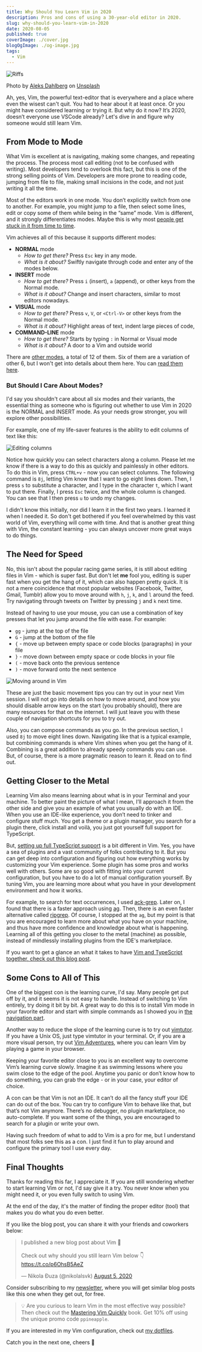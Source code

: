 ```yaml
---
title: Why Should You Learn Vim in 2020
description: Pros and cons of using a 30-year-old editor in 2020.
slug: why-should-you-learn-vim-in-2020
date: 2020-08-05
published: true
coverImage: ./cover.jpg
blogOgImage: ./og-image.jpg
tags:
  - Vim
---
```


![Riffs](./cover.jpg)

<div class="photo-caption">
  Photo by <a href="https://unsplash.com/@aleksdahlberg?utm_source=unsplash&amp;utm_medium=referral&amp;utm_content=creditCopyText">Aleks Dahlberg</a> on <a href="https://unsplash.com/s/photos/old-vs-new?utm_source=unsplash&amp;utm_medium=referral&amp;utm_content=creditCopyText">Unsplash</a>
</div>

Ah, yes, Vim, the powerful text-editor that is everywhere and a place where
even the wisest can't quit. You had to hear about it at least once. Or you
might have considered learning or trying it. But why do it now? It’s 2020,
doesn’t everyone use VSCode already? Let's dive in and figure why someone would
still learn Vim.

## From Mode to Mode

What Vim is excellent at is navigating, making some changes, and repeating the
process. The process most call editing (not to be confused with writing). Most
developers tend to overlook this fact, but this is one of the strong selling
points of Vim. Developers are more prone to reading code, jumping from file to
file, making small incisions in the code, and not just writing it all the time.

Most of the editors work in one mode. You don’t explicitly switch from one to
another. For example, you might jump to a file, then select some lines, edit or
copy some of them while being in the “same” mode. Vim is different, and it
strongly differentiates modes. Maybe this is why most
[people get stuck in it from time to time](https://stackoverflow.com/questions/11828270/how-do-i-exit-the-vim-editor).

Vim achieves all of this because it supports different modes:

- **NORMAL** mode
  - _How to get there?_ Press `Esc` key in any mode.
  - _What is it about?_ Swiftly navigate through code and enter any of the modes below.
- **INSERT** mode
  - _How to get there?_ Press `i` (insert), `a` (append), or other keys from the Normal mode.
  - _What is it about?_ Change and insert characters, similar to most editors nowadays.
- **VISUAL** mode
  - _How to get there?_ Press `v`, `V`, or `<Ctrl-V>` or other keys from the Normal mode.
  - _What is it about?_ Highlight areas of text, indent large pieces of code,
- **COMMAND-LINE** mode
  - _How to get there?_ Starts by typing `:` in Normal or Visual mode
  - _What is it about?_ A door to a Vim and outside world

There are [other modes](<https://en.wikipedia.org/wiki/Vim_(text_editor)#Modes>), a total of 12 of them.
Six of them are a variation of other 6, but I won't get into details about them here.
You can [read them here](http://vimdoc.sourceforge.net/htmldoc/intro.html#vim-modes-intro).

### But Should I Care About Modes?

I'd say you shouldn't care about all six modes and their variants, the essential
thing as someone who is figuring out whether to use Vim in 2020 is the NORMAL
and INSERT mode. As your needs grow stronger, you will explore other possibilities.

For example, one of my life-saver features is the ability to edit columns of
text like this:

![Editing columns](./editing-columns.gif)

Notice how quickly you can select characters along a column. Please let me
know if there is a way to do this as quickly and painlessly in other editors.
To do this in Vim, press `CTRL+v` - now you can select columns. The following
command is `8j`, letting Vim know that I want to go eight lines down. Then, I press
`s` to substitute a character, and I type in the character `t`, which I want to
put there. Finally, I press `Esc` twice, and the whole column is changed. You can see
that I then press `u` to undo my changes.

I didn't know this initially, nor did I learn it in the first two years. I
learned it when I needed it. So don't get bothered if you feel overwhelmed by this
vast world of Vim, everything will come with time. And that is another great
thing with Vim, the constant learning - you can always uncover more great ways
to do things.

## The Need for Speed

No, this isn't about the popular racing game series, it is still about editing
files in Vim - which is super fast. But don't let **me** fool you, editing is super
fast when you get the hang of it, which can also happen pretty quick. It is not a
mere coincidence that most popular websites (Facebook, Twitter, Gmail,
Tumblr) allow you to move around with `h`, `j`, `k`, and `l` around the
feed. Try navigating through tweets on Twitter by pressing `j` and `k` next time.

Instead of having to use your mouse, you can use a combination of key presses
that let you jump around the file with ease. For example:

- `gg` - jump at the top of the file
- `G` - jump at the bottom of the file
- `{` - move up between empty space or code blocks (paragraphs) in your file
- `}` - move down between empty space or code blocks in your file
- `(` - move back onto the previous sentence
- `)` - move forward onto the next sentence

![Moving around in Vim](./moving-around.gif)

These are just the basic movement tips you can try out in your next Vim
session. I will not go into details on how to move around, and how you should
disable arrow keys on the start (you probably should), there are many
resources for that on the internet. I will just leave you with these couple of
navigation shortcuts for you to try out.

Also, you can compose commands as you go. In the previous section, I used `8j`
to move eight lines down. Navigating like that is a typical example,
but combining commands is where Vim shines when you get the hang of it.
Combining is a great addition to already speedy commands you can use. But, of
course, there is a more pragmatic reason to learn it. Read on to find out.

## Getting Closer to the Metal

Learning Vim also means learning about what is in your Terminal and your
machine. To better paint the picture of what I mean, I’ll approach it from the
other side and give you an example of what you usually do with an IDE. When you
use an IDE-like experience, you don’t need to tinker and configure stuff much.
You get a theme or a plugin manager, you search for a plugin there, click
install and voilà, you just got yourself full support for TypeScript.

But, [setting up full TypeScript support](/ultimate-vim-typescript-setup) is a bit different in Vim.
Yes, you have a sea of plugins and a vast community of folks contributing to
it. But you can get deep into configuration and figuring out how
everything works by customizing your Vim experience. Some plugin has some pros
and works well with others. Some are so good with fitting into your current
configuration, but you have to do a lot of manual configuration yourself.
By tuning Vim, you are learning more about what you have in your development
environment and how it works.

For example, to search for text occurrences, I used
[ack-grep](http://manpages.ubuntu.com/manpages/trusty/man1/ack-grep.1p.html).
Later on, I found that there is a faster approach using [ag](https://github.com/ggreer/the_silver_searcher). Then, there is
an even faster alternative called [ripgrep](https://github.com/BurntSushi/ripgrep).
Of course, I stopped at the `ag`, but my point is that you are encouraged to
learn more about what you have on your machine, and thus have more confidence
and knowledge about what is happening. Learning all of this getting you closer to the
metal (machine) as possible, instead of mindlessly installing plugins from the
IDE's marketplace.

If you want to get a glance an what it takes to have
[Vim and TypeScript together, check out this blog post](/ultimate-vim-typescript-setup).

## Some Cons to All of This

One of the biggest con is the learning curve, I'd say. Many people get put off
by it, and it seems it is not easy to handle. Instead of switching to Vim entirely,
try doing it bit by bit. A great way to do this is to install Vim mode in your
favorite editor and start with simple commands as I showed you in
[the navigation part](#the-need-for-speed).

Another way to reduce the slope of the learning curve is to try out
[vimtutor](https://superuser.com/questions/246487/how-to-use-vimtutor). If you
have a Unix OS, just type vimtutor in your terminal. Or, if you are a more visual
person, try out [Vim Adventures](https://vim-adventures.com/), where you can
learn Vim by playing a game in your browser.

Keeping your favorite editor close to you is an excellent way to overcome Vim’s
learning curve slowly. Imagine it as swimming lessons where you swim close to
the edge of the pool. Anytime you panic or don’t know how to do something, you
can grab the edge - or in your case, your editor of choice.

A con can be that Vim is not an IDE. It can’t do all the fancy stuff your IDE
can do out of the box. You can try to configure Vim to behave like that, but
that’s not Vim anymore. There’s no debugger, no plugin marketplace, no
auto-complete. If you want some of the things, you are encouraged to search for
a plugin or write your own.

Having such freedom of what to add to Vim is a pro for me, but I understand
that most folks see this as a con. I just find it fun to play around and
configure the primary tool I use every day.

## Final Thoughts

Thanks for reading this far, I appreciate it. If you are still wondering
whether to start learning Vim or not, I'd say give it a try. You never know
when you might need it, or you even fully switch to using Vim.

At the end of the day, it's the matter of finding the proper editor
(tool) that makes you do what you do even better.

If you like the blog post, you can share it with your friends and coworkers below:

<blockquote class="twitter-tweet tw-align-center"><p lang="en" dir="ltr">I published a new blog post about Vim 🎉<br><br>Check out why should you still learn Vim below 👇<a href="https://t.co/p6OhsB5AeZ">https://t.co/p6OhsB5AeZ</a></p>&mdash; Nikola Đuza (@nikolalsvk) <a href="https://twitter.com/nikolalsvk/status/1290954571318165504?ref_src=twsrc%5Etfw">August 5, 2020</a></blockquote> <script async src="https://platform.twitter.com/widgets.js" charset="utf-8"></script>

Consider subscribing to my [newsletter](/newsletter), where you will get
similar blog posts like this one when they get out, for free.

> 💡 Are you curious to learn Vim in the most effective way possible? Then check out
> the [Mastering Vim Quickly](https://jovicailic.org/mastering-vim-quickly/) book. Get 10% off using the unique promo code `ppineapple`.

If you are interested in my Vim configuration, check out [my dotfiles](https://github.com/nikolalsvk/dotfiles).

Catch you in the next one, cheers 🍻
